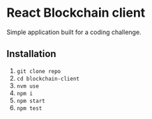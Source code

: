 # React Blockchain client

Simple application built for a coding challenge.

## Installation

1. `git clone repo`
2. `cd blockchain-client`
3. `nvm use`
4. `npm i`
5. `npm start`
6. `npm test`
